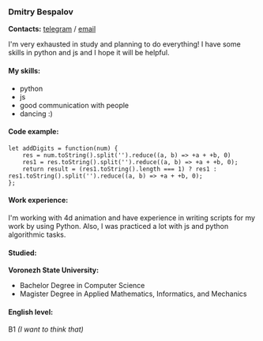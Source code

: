 ### Dmitry Bespalov

**Contacts:**
[telegram](t.me/stiklov) / [email](stiklov@yandex.ru)

I'm very exhausted in study and planning to do everything! I have some skills in python and js and I hope it will be helpful.

#### My skills:
* python
* js
* good communication with people 
* dancing :)

#### Code example:
```
let addDigits = function(num) {
    res = num.toString().split('').reduce((a, b) => +a + +b, 0)
    res1 = res.toString().split('').reduce((a, b) => +a + +b, 0);
    return result = (res1.toString().length === 1) ? res1 : res1.toString().split('').reduce((a, b) => +a + +b, 0);
};
```

#### Work experience:
I'm working with 4d animation and have experience in writing scripts for my work by using Python.
Also, I was practiced a lot with js and python algorithmic tasks.

#### Studied:
**Voronezh State University:**
* Bachelor Degree in Computer Science
* Magister Degree in Applied Mathematics, Informatics, and Mechanics

#### English level: 
B1 _(I want to think that)_